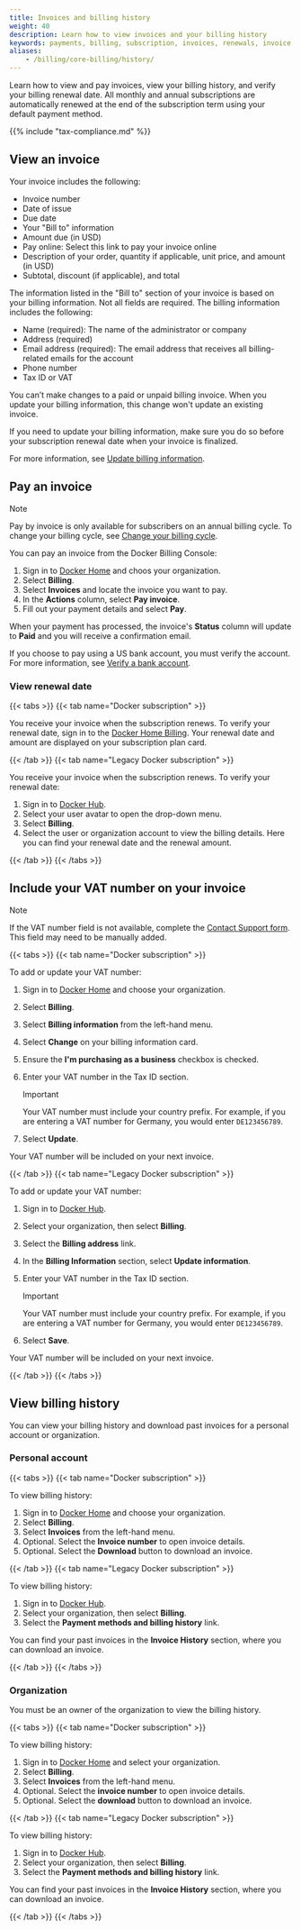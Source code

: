 ```yaml
---
title: Invoices and billing history
weight: 40
description: Learn how to view invoices and your billing history
keywords: payments, billing, subscription, invoices, renewals, invoice management, billing administration, pay invoice
aliases:
    - /billing/core-billing/history/
---
```


Learn how to view and pay invoices, view your billing history, and verify
your billing renewal date. All monthly and annual subscriptions are
automatically renewed at the end of the subscription term using your default
payment method.

{{% include "tax-compliance.md" %}}

## View an invoice

Your invoice includes the following:

- Invoice number
- Date of issue
- Due date
- Your "Bill to" information
- Amount due (in USD)
- Pay online: Select this link to pay your invoice online
- Description of your order, quantity if applicable, unit price, and
amount (in USD)
- Subtotal, discount (if applicable), and total

The information listed in the "Bill to" section of your invoice is based on
your billing information. Not all fields are required. The billing information
includes the following:

- Name (required): The name of the administrator or company
- Address (required)
- Email address (required): The email address that receives all billing-related
emails for the account
- Phone number
- Tax ID or VAT

You can’t make changes to a paid or unpaid billing invoice. When you update
your billing information, this change won't update an existing invoice.

If you need
to update your billing information, make sure you do so before your
subscription renewal date when your invoice is finalized.

For more information, see [Update billing information](details.md).

## Pay an invoice

> [!NOTE]
>
> Pay by invoice is only available for subscribers on an annual billing cycle.
To change your billing cycle, see [Change your billing cycle](/manuals/billing/cycle.md).

You can pay an invoice from the Docker Billing Console:

1. Sign in to [Docker Home](https://app.docker.com/) and choos your organization.
1. Select **Billing**.
1. Select **Invoices** and locate the invoice you want to pay.
1. In the **Actions** column, select **Pay invoice**.
1. Fill out your payment details and select **Pay**.

When your payment has processed, the invoice's **Status** column will update to
**Paid** and you will receive a confirmation email.

If you choose to pay using a US bank account, you must verify the account. For
more information, see [Verify a bank account](manuals/billing/payment-method.md#verify-a-bank-account).

### View renewal date

{{< tabs >}}
{{< tab name="Docker subscription" >}}

You receive your invoice when the subscription renews. To verify your renewal
date, sign in to the [Docker Home Billing](https://app.docker.com/billing).
Your renewal date and amount are displayed on your subscription plan card.

{{< /tab >}}
{{< tab name="Legacy Docker subscription" >}}

You receive your invoice when the subscription renews. To verify your renewal
date:

1. Sign in to [Docker Hub](https://hub.docker.com).
1. Select your user avatar to open the drop-down menu.
1. Select **Billing**.
1. Select the user or organization account to view the billing details. Here
you can find your renewal date and the renewal amount.

{{< /tab >}}
{{< /tabs >}}

## Include your VAT number on your invoice

> [!NOTE]
>
> If the VAT number field is not available, complete the
[Contact Support form](https://hub.docker.com/support/contact/). This field
may need to be manually added.

{{< tabs >}}
{{< tab name="Docker subscription" >}}

To add or update your VAT number:

1. Sign in to [Docker Home](https://app.docker.com/) and choose your
organization.
1. Select **Billing**.
1. Select **Billing information** from the left-hand menu.
1. Select **Change** on your billing information card.
1. Ensure the **I'm purchasing as a business** checkbox is checked.
1. Enter your VAT number in the Tax ID section.

    > [!IMPORTANT]
    >
    > Your VAT number must include your country prefix. For example, if you are
    entering a VAT number for Germany, you would enter `DE123456789`.

1. Select **Update**.

Your VAT number will be included on your next invoice.

{{< /tab >}}
{{< tab name="Legacy Docker subscription" >}}

To add or update your VAT number:

1. Sign in to [Docker Hub](https://hub.docker.com).
1. Select your organization, then select **Billing**.
1. Select the **Billing address** link.
1. In the **Billing Information** section, select **Update information**.
1. Enter your VAT number in the Tax ID section.

    > [!IMPORTANT]
    >
    > Your VAT number must include your country prefix. For example, if you are
    entering a VAT number for Germany, you would enter `DE123456789`.

1. Select **Save**.

Your VAT number will be included on your next invoice.

{{< /tab >}}
{{< /tabs >}}

## View billing history

You can view your billing history and download past invoices for a personal
account or organization.

### Personal account

{{< tabs >}}
{{< tab name="Docker subscription" >}}

To view billing history:

1. Sign in to [Docker Home](https://app.docker.com/) and choose your
organization.
1. Select **Billing**.
1. Select **Invoices** from the left-hand menu.
1. Optional. Select the **Invoice number** to open invoice details.
1. Optional. Select the **Download** button to download an invoice.

{{< /tab >}}
{{< tab name="Legacy Docker subscription" >}}

To view billing history:

1. Sign in to [Docker Hub](https://hub.docker.com).
1. Select your organization, then select **Billing**.
1. Select the **Payment methods and billing history** link.

You can find your past invoices in the **Invoice History** section, where
you can download an invoice.

{{< /tab >}}
{{< /tabs >}}

### Organization

You must be an owner of the organization to view the billing history.

{{< tabs >}}
{{< tab name="Docker subscription" >}}

To view billing history:

1. Sign in to [Docker Home](https://app.docker.com/) and select your
organization.
1. Select **Billing**.
1. Select **Invoices** from the left-hand menu.
1. Optional. Select the **invoice number** to open invoice details.
1. Optional. Select the **download** button to download an invoice.

{{< /tab >}}
{{< tab name="Legacy Docker subscription" >}}

To view billing history:

1. Sign in to [Docker Hub](https://hub.docker.com).
1. Select your organization, then select **Billing**.
1. Select the **Payment methods and billing history** link.

You can find your past invoices in the **Invoice History** section, where you
can download an invoice.

{{< /tab >}}
{{< /tabs >}}
